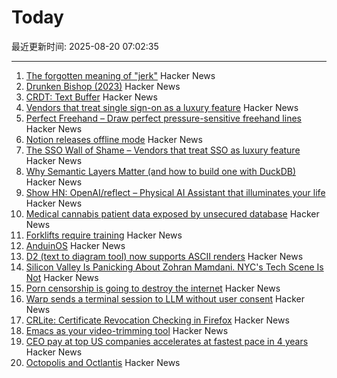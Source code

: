 # Today

最近更新时间: 2025-08-20 07:02:35

--- 
1. [The forgotten meaning of "jerk"](https://languagehat.com/the-forgotten-meaning-of-jerk/) Hacker News
2. [Drunken Bishop (2023)](https://re.factorcode.org/2023/08/drunken-bishop.html) Hacker News
3. [CRDT: Text Buffer](https://madebyevan.com/algos/crdt-text-buffer/) Hacker News
4. [Vendors that treat single sign-on as a luxury feature](https://sso.tax/) Hacker News
5. [Perfect Freehand – Draw perfect pressure-sensitive freehand lines](https://www.perfectfreehand.com/) Hacker News
6. [Notion releases offline mode](https://www.notion.com/help/guides/working-offline-in-notion-everything-you-need-to-know) Hacker News
7. [The SSO Wall of Shame – Vendors that treat SSO as luxury feature](https://sso.tax/) Hacker News
8. [Why Semantic Layers Matter (and how to build one with DuckDB)](https://motherduck.com/blog/semantic-layer-duckdb-tutorial/) Hacker News
9. [Show HN: OpenAI/reflect – Physical AI Assistant that illuminates your life](https://github.com/openai/openai-reflect) Hacker News
10. [Medical cannabis patient data exposed by unsecured database](https://www.wired.com/story/highly-sensitive-medical-cannabis-patient-data-exposed-by-unsecured-database/) Hacker News
11. [Forklifts require training](https://www.zacsweers.dev/forklifts-require-training/) Hacker News
12. [AnduinOS](https://www.anduinos.com/) Hacker News
13. [D2 (text to diagram tool) now supports ASCII renders](https://d2lang.com/blog/ascii/) Hacker News
14. [Silicon Valley Is Panicking About Zohran Mamdani. NYC's Tech Scene Is Not](https://www.wired.com/story/tech-executives-new-york-zohran-mamdani/) Hacker News
15. [Porn censorship is going to destroy the internet](https://mashable.com/article/age-verification-is-going-to-destroy-the-entire-internet) Hacker News
16. [Warp sends a terminal session to LLM without user consent](https://news.ycombinator.com/item?id=44953470) Hacker News
17. [CRLite: Certificate Revocation Checking in Firefox](https://hacks.mozilla.org/2025/08/crlite-fast-private-and-comprehensive-certificate-revocation-checking-in-firefox/) Hacker News
18. [Emacs as your video-trimming tool](https://xenodium.com/emacs-as-your-video-trimming-tool) Hacker News
19. [CEO pay at top US companies accelerates at fastest pace in 4 years](https://www.ft.com/content/d8da9877-a5d0-4ac2-87cd-236ff33d7269) Hacker News
20. [Octopolis and Octlantis](https://en.wikipedia.org/wiki/Octopolis_and_Octlantis) Hacker News
